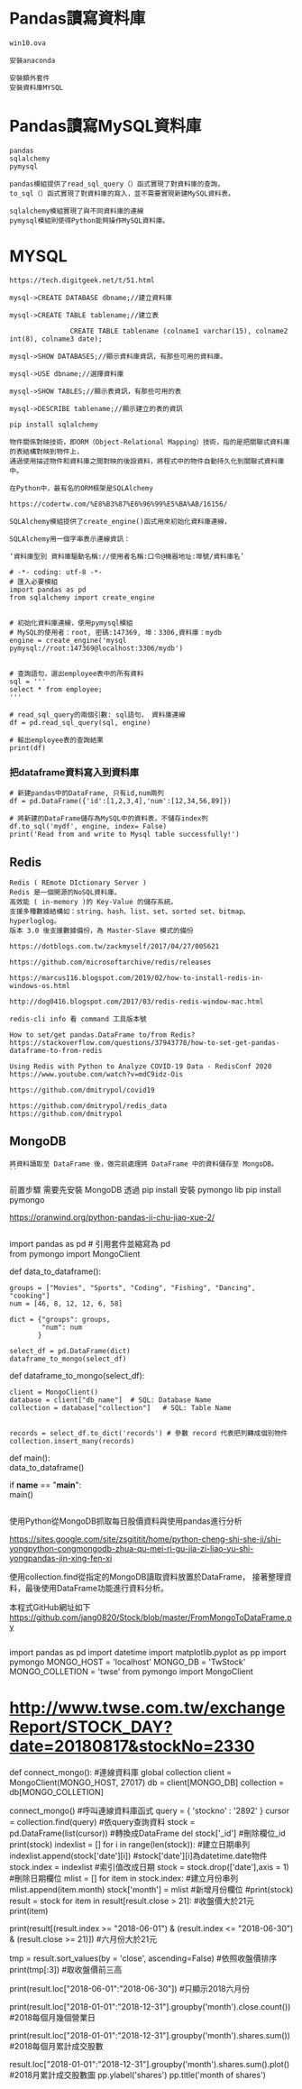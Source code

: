 #  Pandas讀寫資料庫
```
win10.ova

安裝anaconda

安裝額外套件
安裝資料庫MYSQL
```
# Pandas讀寫MySQL資料庫
```
pandas
sqlalchemy
pymysql

pandas模組提供了read_sql_query（）函式實現了對資料庫的查詢，
to_sql（）函式實現了對資料庫的寫入，並不需要實現新建MySQL資料表。

sqlalchemy模組實現了與不同資料庫的連線
pymysql模組則使得Python能夠操作MySQL資料庫。
```

# MYSQL 
```
https://tech.digitgeek.net/t/51.html
```
```
mysql->CREATE DATABASE dbname;//建立資料庫 

mysql->CREATE TABLE tablename;//建立表 

               CREATE TABLE tablename (colname1 varchar(15), colname2 int(8), colname3 date);

mysql->SHOW DATABASES;//顯示資料庫資訊，有那些可用的資料庫。 

mysql->USE dbname;//選擇資料庫 

mysql->SHOW TABLES;//顯示表資訊，有那些可用的表

mysql->DESCRIBE tablename;//顯示建立的表的資訊
```

```
pip install sqlalchemy
```

```
物件關係對映技術，即ORM（Object-Relational Mapping）技術，指的是把關聯式資料庫的表結構對映到物件上，
通過使用描述物件和資料庫之間對映的後設資料，將程式中的物件自動持久化到關聯式資料庫中。
  
在Python中，最有名的ORM框架是SQLAlchemy

https://codertw.com/%E8%B3%87%E6%96%99%E5%BA%AB/16156/

```

```
SQLAlchemy模組提供了create_engine()函式用來初始化資料庫連線，

SQLAlchemy用一個字串表示連線資訊：

‘資料庫型別 資料庫驅動名稱://使用者名稱:口令@機器地址:埠號/資料庫名’
```

```
# -*- coding: utf-8 -*-
# 匯入必要模組
import pandas as pd
from sqlalchemy import create_engine


# 初始化資料庫連線，使用pymysql模組
# MySQL的使用者：root, 密碼:147369, 埠：3306,資料庫：mydb
engine = create_engine('mysql pymysql://root:147369@localhost:3306/mydb')


# 查詢語句，選出employee表中的所有資料
sql = '''
select * from employee;
'''

# read_sql_query的兩個引數: sql語句， 資料庫連線
df = pd.read_sql_query(sql, engine)

# 輸出employee表的查詢結果
print(df)
```
### 把dataframe資料寫入到資料庫
```
# 新建pandas中的DataFrame, 只有id,num兩列
df = pd.DataFrame({'id':[1,2,3,4],'num':[12,34,56,89]})

# 將新建的DataFrame儲存為MySQL中的資料表，不儲存index列
df.to_sql('mydf', engine, index= False)
print('Read from and write to Mysql table successfully!')
```
## Redis
```
Redis ( REmote DIctionary Server )
Redis 是一個開源的NoSQL資料庫。
高效能 ( in-memory )的 Key-Value 的儲存系統。
支援多種數據結構如：string、hash、list、set、sorted set、bitmap、hyperloglog。
版本 3.0 後支援數據備份，為 Master-Slave 模式的備份
```
```
https://dotblogs.com.tw/zackmyself/2017/04/27/005621

https://github.com/microsoftarchive/redis/releases

https://marcus116.blogspot.com/2019/02/how-to-install-redis-in-windows-os.html

http://dog0416.blogspot.com/2017/03/redis-redis-window-mac.html

redis-cli info 看 command 工具版本號
```

```
How to set/get pandas.DataFrame to/from Redis?
https://stackoverflow.com/questions/37943778/how-to-set-get-pandas-dataframe-to-from-redis
```
```
Using Redis with Python to Analyze COVID-19 Data - RedisConf 2020
https://www.youtube.com/watch?v=mdC9idz-Ois

https://github.com/dmitrypol/covid19

https://github.com/dmitrypol/redis_data
https://github.com/dmitrypol
```
## MongoDB
```
將資料讀取至 DataFrame 後，做完前處理將 DataFrame 中的資料儲存至 MongoDB。
``
```
前置步驟
需要先安裝 MongoDB
透過 pip install 安裝  pymongo lib
pip install pymongo  

https://oranwind.org/python-pandas-ji-chu-jiao-xue-2/
```
```
import pandas as pd # 引用套件並縮寫為 pd  
from pymongo import MongoClient


def data_to_dataframe():

    groups = ["Movies", "Sports", "Coding", "Fishing", "Dancing", "cooking"]
    num = [46, 8, 12, 12, 6, 58]

    dict = {"groups": groups,
            "num": num
           }

    select_df = pd.DataFrame(dict)
    dataframe_to_mongo(select_df)


def dataframe_to_mongo(select_df):

    client = MongoClient()
    database = client["db_name"]  # SQL: Database Name
    collection = database["collection"]   # SQL: Table Name


    records = select_df.to_dict('records') # 參數 record 代表把列轉成個別物件
    collection.insert_many(records)


def main():  
    data_to_dataframe()


if __name__ == "__main__":  
    main()
```
```
使用Python從MongoDB抓取每日股價資料與使用pandas進行分析

https://sites.google.com/site/zsgititit/home/python-cheng-shi-she-ji/shi-yongpython-congmongodb-zhua-qu-mei-ri-gu-jia-zi-liao-yu-shi-yongpandas-jin-xing-fen-xi

使用collection.find從指定的MongoDB讀取資料放置於DataFrame，
接著整理資料，最後使用DataFrame功能進行資料分析。

本程式GitHub網址如下
https://github.com/jang0820/Stock/blob/master/FromMongoToDataFrame.py
```
```
import pandas as pd
import datetime
import matplotlib.pyplot as pp
import pymongo
MONGO_HOST = 'localhost'
MONGO_DB = 'TwStock'
MONGO_COLLETION = 'twse'
from pymongo import MongoClient
#   http://www.twse.com.tw/exchangeReport/STOCK_DAY?date=20180817&stockNo=2330

def connect_mongo():  #連線資料庫
    global collection
    client = MongoClient(MONGO_HOST, 27017)
    db = client[MONGO_DB]
    collection = db[MONGO_COLLETION]

connect_mongo()  #呼叫連線資料庫函式
query = { 'stockno' : '2892' }
cursor = collection.find(query)  #依query查詢資料
stock =  pd.DataFrame(list(cursor))  #轉換成DataFrame
del stock['_id']  #刪除欄位_id
print(stock)
indexlist = []
for i in range(len(stock)):  #建立日期串列
    indexlist.append(stock['date'][i])  #stock['date'][i]為datetime.date物件
stock.index = indexlist  #索引值改成日期
stock = stock.drop(['date'],axis = 1)  #刪除日期欄位
mlist = []
for item in stock.index:   #建立月份串列
    mlist.append(item.month)
stock['month'] = mlist  #新增月份欄位
#print(stock)
result = stock
for item in result[result.close > 21]:  #收盤價大於21元
    print(item)
    
print(result[(result.index >= "2018-06-01") & (result.index <= "2018-06-30") & (result.close >= 21)])  #六月份大於21元

tmp = result.sort_values(by = 'close', ascending=False)   #依照收盤價排序
print(tmp[:3])  #取收盤價前三高

print(result.loc["2018-06-01":"2018-06-30"])  #只顯示2018六月份

print(result.loc["2018-01-01":"2018-12-31"].groupby('month').close.count())  #2018每個月幾個營業日

print(result.loc["2018-01-01":"2018-12-31"].groupby('month').shares.sum())  #2018每個月累計成交股數

result.loc["2018-01-01":"2018-12-31"].groupby('month').shares.sum().plot()  #2018月累計成交股數圖
pp.ylabel('shares')
pp.title('month of shares')
```
